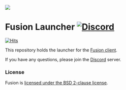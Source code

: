 ![](https://i.imgur.com/I8zY16W.png)
# Fusion Launcher [![Discord](https://img.shields.io/discord/903909598317121557.svg)](https://discord.gg/UBMDQ6WjYq)
[![Hits](https://hits.seeyoufarm.com/api/count/incr/badge.svg?url=https%3A%2F%2Fgithub.com%2FCasesos%2Flauncher&count_bg=%2379C83D&title_bg=%23555555&icon=&icon_color=%23E7E7E7&title=hits&edge_flat=false)](https://hits.seeyoufarm.com)

This repository holds the launcher for the [Fusion client](https://github.com/Casesos/runelite).

If you have any questions, please join the [Discord](https://discord.gg/UBMDQ6WjYq) server.

### License

Fusion is [licensed under the BSD 2-clause license](https://github.com/Casesos/launcher/blob/master/LICENSE).
